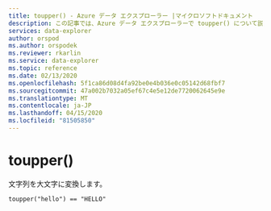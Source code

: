 ```yaml
---
title: toupper() - Azure データ エクスプローラー |マイクロソフトドキュメント
description: この記事では、Azure データ エクスプローラーで toupper() について説明します。
services: data-explorer
author: orspod
ms.author: orspodek
ms.reviewer: rkarlin
ms.service: data-explorer
ms.topic: reference
ms.date: 02/13/2020
ms.openlocfilehash: 5f1ca86d08d4fa92be0e4b036e0c05142d68fbf7
ms.sourcegitcommit: 47a002b7032a05ef67c4e5e12de7720062645e9e
ms.translationtype: MT
ms.contentlocale: ja-JP
ms.lasthandoff: 04/15/2020
ms.locfileid: "81505850"
---
```

# <a name="toupper"></a>toupper()

文字列を大文字に変換します。

```kusto
toupper("hello") == "HELLO"
```